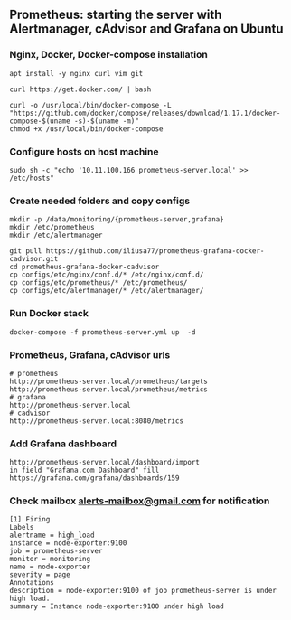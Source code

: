## Prometheus: starting the server with Alertmanager, cAdvisor and Grafana on Ubuntu

###  Nginx, Docker, Docker-compose installation
```
apt install -y nginx curl vim git

curl https://get.docker.com/ | bash

curl -o /usr/local/bin/docker-compose -L "https://github.com/docker/compose/releases/download/1.17.1/docker-compose-$(uname -s)-$(uname -m)"
chmod +x /usr/local/bin/docker-compose
```

### Configure hosts on host machine
```
sudo sh -c "echo '10.11.100.166 prometheus-server.local' >> /etc/hosts"
```

### Create needed folders and copy configs
```
mkdir -p /data/monitoring/{prometheus-server,grafana}
mkdir /etc/prometheus
mkdir /etc/alertmanager

git pull https://github.com/iliusa77/prometheus-grafana-docker-cadvisor.git
cd prometheus-grafana-docker-cadvisor
cp configs/etc/nginx/conf.d/* /etc/nginx/conf.d/
cp configs/etc/prometheus/* /etc/prometheus/
cp configs/etc/alertmanager/* /etc/alertmanager/
```

### Run Docker stack
```
docker-compose -f prometheus-server.yml up  -d
```

### Prometheus, Grafana, cAdvisor urls
```
# prometheus
http://prometheus-server.local/prometheus/targets
http://prometheus-server.local/prometheus/metrics
# grafana
http://prometheus-server.local
# cadvisor
http://prometheus-server.local:8080/metrics
```

### Add Grafana dashboard 
```
http://prometheus-server.local/dashboard/import
in field "Grafana.com Dashboard" fill https://grafana.com/grafana/dashboards/159
```

### Check mailbox alerts-mailbox@gmail.com for notification
```
[1] Firing
Labels
alertname = high_load
instance = node-exporter:9100
job = prometheus-server
monitor = monitoring
name = node-exporter
severity = page
Annotations
description = node-exporter:9100 of job prometheus-server is under high load.
summary = Instance node-exporter:9100 under high load
```
